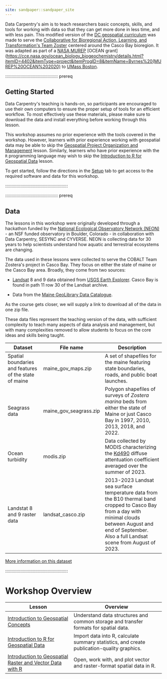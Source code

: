 ```yaml
---
site: sandpaper::sandpaper_site
---
```


Data Carpentry's aim is to teach researchers basic concepts, skills, and tools for working with data so that they can get more done in less time, and with less pain. This modified version of the [DC geospatial curriculum](https://datacarpentry.org/lessons/#geospatial-curriculum) was made to serve the [Collaborative for Bioregional Action, Learning, and Transformation's Team Zoster](https://cobaltlearningjourney.com/team-zostera/) centered around the Casco Bay bioregion. It was adapted as part of a [NASA MUREP](https://www.nasa.gov/learning-resources/minority-university-research-education-project/) [OCEAN grant](https://cce.nasa.gov/ocean_biology_biogeochemistry/details.html?itemID=4402&itemType=project&itemProgID=8&itemName=Byrnes%20(MUREP%20OCEAN%202020) to [UMass Boston](https://www.umb.edu/).


::::::::::::::::::::::::::::::::::::::::::  prereq

## Getting Started

Data Carpentry's teaching is hands-on, so participants are encouraged to use
their own computers to ensure the proper setup of tools for an efficient
workflow. To most effectively use these materials, please make sure to download
the data and install everything before working through this lesson.

This workshop assumes no prior experience with the tools covered in the workshop. However, learners with prior
experience working with geospatial data may be able to skip the
[Geospatial Project Organization and Management](https://cobalt-casco.github.io/organization-geospatial/) lesson.
Similarly, learners who have prior experience with the `R` programming language may wish to skip the
[Introduction to R for Geospatial Data](https://cobalt-casco.github.io/r-intro-geospatial/) lesson.

To get started, follow the directions in the [Setup](learners/setup.md) tab to
get access to the required software and data for this workshop.

::::::::::::::::::::::::::::::::::::::::::::::::::

::::::::::::::::::::::::::::::::::::::::::  prereq

## Data

The lessons in this workshop were originally developed through a hackathon funded by the
[National Ecological Observatory Network (NEON)](https://www.neonscience.org/) - an NSF funded observatory in Boulder, Colorado - in
collaboration with Data Carpentry, SESYNC and CYVERSE. NEON is collecting data for 30 years to help scientists understand
how aquatic and terrestrial ecosystems are changing. 

The data used in these lessons were collected to serve the COBALT Team Zostera's project in Casco Bay. They focus on either the state of maine or the Casco Bay area. Broadly, they come from two sources:

- [Landsat](https://landsat.gsfc.nasa.gov/) 8 and 9 data obtained from [USGS Earth Explorer](https://earthexplorer.usgs.gov/). Casco Bay is found in path 11 row 30 of the Landsat archive.

- Data from the [Maine GeoLibrary Data Catalogue](https://www.maine.gov/geolib/catalog.html). 

As the course gets closer, we will supply a link to download all of the data in one zip file.

These data files represent the teaching version of the data, with sufficient complexity to teach many aspects of  data analysis and
management, but with many complexities removed to allow students to focus on the core ideas and skills being taught.

| Dataset                      | File name                                                                                  | Description                                                                                                                                                                                                                                             | 
| ------------------------------------------------------------------------------------------------------------------------- | ----------------------------------------------------------- | ----------------------------------------------------------------------------------------------------------------------------------------------------------------------------------------- |
| Spatial boundaries and features of the state of maine       | maine_gov_maps.zip                                                              | A set of shapefiles for the maine featuring state boundaries, roads, and public boat launches.                                                                                                                                                   | 
| Seagrass data          | maine_gov_seagrass.zip                                                                | Polygon shapefiles of surveys of *Zostera marina* beds from either the state of Maine or just Casco Bay in 1997, 2010, 2013, 2018, and 2022.                                                                                                                                               | 
| Ocean turbidity | modis.zip                                                         | Data collected by MODIS characterizing the [Kd490](https://eastcoast.coastwatch.noaa.gov/cw_k490_hires.php) diffuse attentuation coefficient averaged over the summer of 2023. | 
| Landstat 8 and 9  raster data  | landsat_casco.zip                                                                   | 2013-2023 Landsat sea surface temperature data from the B10 thermal band cropped to Casco Bay from a day with minimal clouds between August and end of September. Also a full Landsat scene from August of 2023.                                                                                                      | 

[More information on this dataset](instructors/data.md)

::::::::::::::::::::::::::::::::::::::::::::::::::

# Workshop Overview

| Lesson                       | Overview                                                                                   | 
| ---------------------------------------------------------- | ------------------------------------------------------------ |
| [Introduction to Geospatial Concepts](https://cobalt-casco.github.io/organization-geospatial/)                             | Understand data structures and common storage and transfer formats for spatial data.       | 
| [Introduction to R for Geospatial Data](https://cobalt-casco.github.io/r-intro-geospatial)                             | Import data into R, calculate summary statistics, and create publication-quality graphics. | 
| [Introduction to Geospatial Raster and Vector Data with R](https://cobalt-casco.github.io/r-raster-vector-geospatial)                             | Open, work with, and plot vector and raster-format spatial data in R.                      | 


